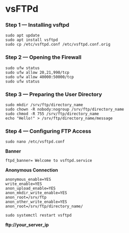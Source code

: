 # vsFTPd

### Step 1 — Installing vsftpd

```
sudo apt update
sudo apt install vsftpd
sudo cp /etc/vsftpd.conf /etc/vsftpd.conf.orig
```

### Step 2 — Opening the Firewall

```
sudo ufw status
sudo ufw allow 20,21,990/tcp
sudo ufw allow 40000:50000/tcp
sudo ufw status
```

### Step 3 — Preparing the User Directory

```
sudo mkdir /srv/ftp/directory_name
sudo chown -R nobody:nogroup /srv/ftp/directory_name
sudo chmod -R 755 /srv/ftp/directory_name
echo "Hello!" > /srv/ftp/directory_name/message
```

### Step 4 — Configuring FTP Access

```
sudo nano /etc/vsftpd.conf
```

**Banner**
```
ftpd_banner= Welcome to vsftpd.service
```

**Anonymous Connection**
```
anonymous_enable=YES
write_enable=YES
anon_upload_enable=YES
anon_mkdir_write_enable=YES
anon_root=/srv/ftp
anon_other_write_enable=YES
anon_root=/srv/ftp/directory_name/
```

```
sudo systemctl restart vsftpd
```

**ftp://your_server_ip**


